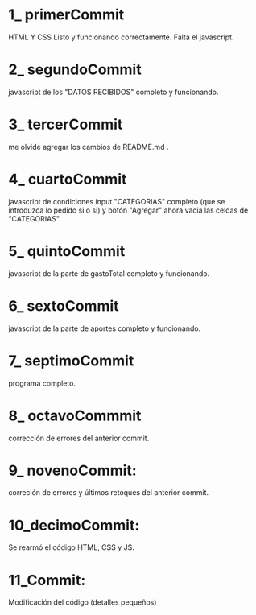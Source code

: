 # 1_ primerCommit
HTML Y CSS Listo y funcionando correctamente. Falta el javascript.
# 2_ segundoCommit
javascript de los "DATOS RECIBIDOS" completo y funcionando.
# 3_ tercerCommit
me olvidé agregar los cambios de README.md .
# 4_ cuartoCommit
javascript de condiciones input "CATEGORIAS" completo (que se introduzca lo pedido si o si) y botón "Agregar" ahora vacia las celdas de "CATEGORIAS".
# 5_ quintoCommit
javascript de la parte de gastoTotal completo y funcionando. 
# 6_ sextoCommit
javascript de la parte de aportes completo y funcionando.
# 7_ septimoCommit
programa completo.
# 8_ octavoCommmit
corrección de errores del anterior commit.
# 9_ novenoCommit:
correción de errores y últimos retoques del anterior commit.
# 10_decimoCommit:
Se rearmó el código HTML, CSS y JS.
# 11_Commit:
Modificación del código (detalles pequeños)
